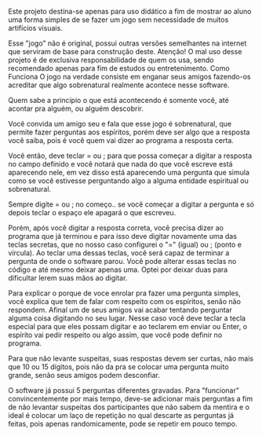 Este projeto destina-se apenas para uso didático a fim de mostrar ao aluno uma forma simples de se fazer um jogo sem necessidade de muitos artifícios visuais.

Esse "jogo" não é original, possui outras versões semelhantes na internet que serviram de base para construção deste.
Atenção!
O mal uso desse projeto é de exclusiva responsabilidade de quem os usa, sendo recomendado apenas para fim de estudos ou entretenimento.
Como Funciona
O jogo na verdade consiste em enganar seus amigos fazendo-os acreditar que algo sobrenatural realmente acontece nesse software.

Quem sabe a princípio o que está acontecendo é somente você, até acontar pra alguém, ou alguém descobrir.

Você convida um amigo seu e fala que esse jogo é sobrenatural, que permite fazer perguntas aos espíritos, porém deve ser algo que a resposta você saiba, pois é você quem vai dizer ao programa a resposta certa.

Você então, deve teclar = ou ; para que possa começar a digitar a resposta no campo definido e você notará que nada do que você escreve está aparecendo nele, em vez disso está aparecendo uma pergunta que simula como se você estivesse perguntando algo a alguma entidade espiritual ou sobrenatural.

Sempre digite = ou ; no começo.. se você começar a digitar a pergunta e só depois teclar o espaço ele apagará o que escreveu.

Porém, após você digitar a resposta correta, você precisa dizer ao programa que já terminou e para isso deve digitar novamente uma das teclas secretas, que no nosso caso configurei o "=" (igual) ou ; (ponto e vírcula). Ao teclar uma dessas teclas, você será capaz de terminar a pergunta de onde o software parou. Você pode alterar essas teclas no código e até mesmo deixar apenas uma. Optei por deixar duas para dificultar lerem suas mãos ao digitar.

Para explicar o porque de voce enrolar pra fazer uma pergunta simples, você explica que tem de falar com respeito com os espíritos, senão não respondem. Afinal um de seus amigos vai acabar tentando perguntar alguma coisa digitando no seu lugar. Nesse caso você deve teclar a tecla especial para que eles possam digitar e ao teclarem em enviar ou Enter, o espírito vai pedir respeito ou algo assim, que você pode definir no programa.

Para que não levante suspeitas, suas respostas devem ser curtas, não mais que 10 ou 15 dígitos, pois não da pra se colocar uma pergunta muito grande, senão seus amigos podem desconfiar.

O software já possui 5 perguntas diferentes gravadas. Para "funcionar" convincentemente por mais tempo, deve-se adicionar mais perguntas a fim de não levantar suspeitas dos participantes que não sabem da mentira e o ideal é colocar um laço de repetição no qual descarte as perguntas já feitas, pois apenas randomicamente, pode se repetir em pouco tempo.
